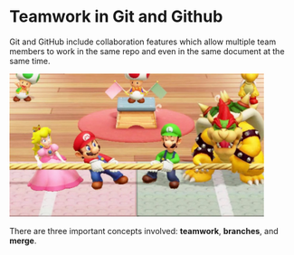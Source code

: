 # Teamwork in Git and Github

Git and GitHub include collaboration features which allow multiple team members to work in the same repo and even in the same document at the same time. 

<img src = image-4.png style = "max-width:450px" />

There are three important concepts involved: **teamwork**, **branches**, and **merge**. 
